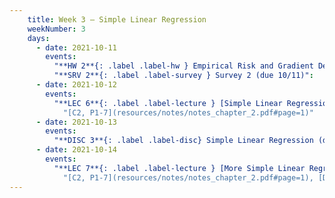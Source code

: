 ```yaml
---
    title: Week 3 – Simple Linear Regression
    weekNumber: 3
    days:
      - date: 2021-10-11
        events:
          "**HW 2**{: .label .label-hw } Empirical Risk and Gradient Descent (due 10/11)":
          "**SRV 2**{: .label .label-survey } Survey 2 (due 10/11)":
      - date: 2021-10-12
        events:
          "**LEC 6**{: .label .label-lecture } [Simple Linear Regression](resources/lecture/lec06.pdf)":
            "[C2, P1-7](resources/notes/notes_chapter_2.pdf#page=1)"
      - date: 2021-10-13
        events:
          "**DISC 3**{: .label .label-disc} Simple Linear Regression (due 10/14)":
      - date: 2021-10-14
        events:
          "**LEC 7**{: .label .label-lecture } [More Simple Linear Regression](resources/lecture/lec07.pdf) ([code](http://datahub.ucsd.edu/user-redirect/git-sync?repo=https://github.com/dsc-courses/dsc40a-2021-fa&subPath=lectures/lec07/lec07.ipynb))":
            "[C2, P1-7](resources/notes/notes_chapter_2.pdf#page=1), [DSC10](https://inferentialthinking.com/chapters/15/1/Correlation.html)"
---
```

